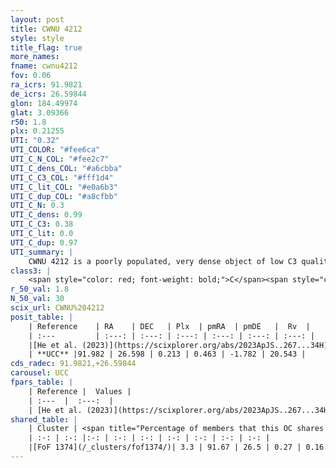```yaml
---
layout: post
title: CWNU 4212
style: style
title_flag: true
more_names: 
fname: cwnu4212
fov: 0.06
ra_icrs: 91.9821
de_icrs: 26.59844
glon: 184.49974
glat: 3.09366
r50: 1.8
plx: 0.21255
UTI: "0.32"
UTI_COLOR: "#fee6ca"
UTI_C_N_COL: "#fee2c7"
UTI_C_dens_COL: "#a6cbba"
UTI_C_C3_COL: "#fff1d4"
UTI_C_lit_COL: "#e0a6b3"
UTI_C_dup_COL: "#a8cfbb"
UTI_C_N: 0.3
UTI_C_dens: 0.99
UTI_C_C3: 0.38
UTI_C_lit: 0.0
UTI_C_dup: 0.97
UTI_summary: |
    CWNU 4212 is a poorly populated, very dense object of low C3 quality. It was recently reported in the literature.This is a unique object, which shares a very small percentage of members with at least one previously reported entry.
class3: |
    <span style="color: red; font-weight: bold;">C</span><span style="color: #FFC300; font-weight: bold;">B</span>
r_50_val: 1.8
N_50_val: 30
scix_url: CWNU%204212
posit_table: |
    | Reference    | RA    | DEC   | Plx  | pmRA  | pmDE   |  Rv  |
    | :---         | :---: | :---: | :---: | :---: | :---: | :---: |
    |[He et al. (2023)](https://scixplorer.org/abs/2023ApJS..267...34H) | 91.98 | 26.596 | 0.23 | 0.424 | -1.749 | 20.54 |
    | **UCC** |91.982 | 26.598 | 0.213 | 0.463 | -1.782 | 20.543 | 
cds_radec: 91.9821,+26.59844
carousel: UCC
fpars_table: |
    | Reference |  Values |
    | :---  |  :---:  |
    | [He et al. (2023)](https://scixplorer.org/abs/2023ApJS..267...34H) | `A0=1.3, m-M=13.4, logA=9.1` |
shared_table: |
    | Cluster | <span title="Percentage of members that this OC shares with the ones listed">%</span>   | RA   | DEC   | Plx   | pmRA  | pmDE  | Rv | UTI |
    | :-: | :-: |:-: | :-: | :-: | :-: | :-: | :-: | :-: |
    |[FoF 1374](/_clusters/fof1374/)| 3.3 | 91.67 | 26.5 | 0.27 | 0.16 | -1.67 | 55.48 |0.05 |
---
```


